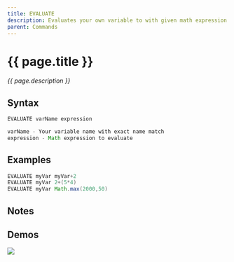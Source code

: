 ```yaml
---
title: EVALUATE
description: Evaluates your own variable to with given math expression - if variable doesn't exist, it is created. Value is always stored as integer.
parent: Commands
---
```


# {{ page.title }}

_{{ page.description }}_

## Syntax

```java
EVALUATE varName expression 

varName - Your variable name with exact name match
expression - Math expression to evaluate
```

## Examples

```java
EVALUATE myVar myVar+2
EVALUATE myVar 2+(5*4)
EVALUATE myVar Math.max(2000,50)
```

## Notes


## Demos

![](N/A)

